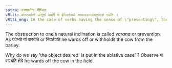 ```yaml
---
sutra: वरणार्थाना मीप्सितः
vRtti: वारणार्थानां धातूनां प्रयोगे य ईप्सितोऽर्थः तत्कारकमपादानसंज्ञं भवति ॥
vRtti_eng: In the case of verbs having the sense of \"preventing\", the desired object from which one is prevented or warded off is called Ablation or _Apadana_ _karaka_.
---
```

The obstruction to one's natural inclination is called _varana_ or prevention. As यवेभ्यो गां वारयति or निवर्तयति he wards off or withholds the cow from the barley.

Why do we say 'the object desired' is put in the ablative case' ? Observe गां वारयति क्षेत्रे he wards off the cow in the field.
